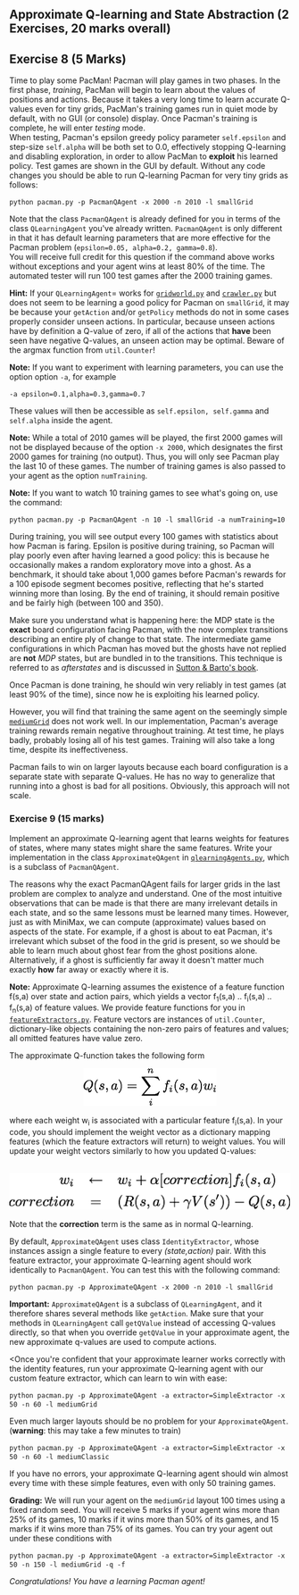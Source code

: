 ## Approximate Q-learning and State Abstraction (2 Exercises, 20 marks overall)

## Exercise 8 (5 Marks)

Time to play some PacMan! Pacman will play games in two phases. In the first
phase, _training_, PacMan will begin to learn about the values of positions and actions.
Because it takes a very long time to learn accurate Q-values even for tiny grids,
PacMan's training games run in quiet mode by default, with no GUI (or console)
display.  Once Pacman's training is complete, he will enter _testing_ mode.  
When testing, Pacman's epsilon greedy policy parameter ```self.epsilon``` and
step-size ```self.alpha``` will be both set to 0.0, effectively stopping
Q-learning and disabling exploration, in order to allow PacMan to **exploit** his
learned policy. Test games are shown in the GUI by default.  Without any code
changes you should be able to run Q-learning Pacman for very tiny grids as follows:

```
python pacman.py -p PacmanQAgent -x 2000 -n 2010 -l smallGrid
```

Note that the class ```PacmanQAgent``` is already defined for you in terms of
the class ```QLearningAgent``` you've already written.  ```PacmanQAgent```
is only different in that it has default learning parameters that are more
effective for the Pacman problem (```epsilon=0.05, alpha=0.2, gamma=0.8```).  
You will receive full credit for this question if the command above works
without exceptions and your agent wins at least 80% of the time. The
automated tester will run 100 test games after the 2000 training games.

**Hint:** If your ```QLearningAgent```= works for [```gridworld.py```](../code/gridworld.py)
and [```crawler.py```](../code/crawler.py) but does not seem to be learning a
good policy for Pacman on ```smallGrid```, it may be because your ```getAction```
and/or ```getPolicy``` methods do not in some cases properly consider unseen
actions.  In particular, because unseen actions have by definition a Q-value of
zero, if all of the actions that **have** been seen have negative Q-values, an
unseen action may be optimal. Beware of the argmax function from ```util.Counter```!

**Note:** If you want to experiment with learning parameters, you can use the option
option ```-a```, for example

```
-a epsilon=0.1,alpha=0.3,gamma=0.7
```  

These values will then be accessible as ```self.epsilon, self.gamma```
and ```self.alpha``` inside the agent.

**Note:** While a total of 2010 games will be played, the first 2000 games
will not be displayed because of the option <code>-x 2000</code>, which designates
the first 2000 games for training (no output).  Thus, you will only see Pacman
play the last 10 of these games.  The number of training games is also passed
to your agent as the option ```numTraining```.

**Note:** If you want to watch 10 training games to see what's going on, use the command:

```
python pacman.py -p PacmanQAgent -n 10 -l smallGrid -a numTraining=10
```
During training, you will see output every 100 games with statistics about how
Pacman is faring. Epsilon is positive during training, so Pacman will play poorly
even after having learned a good policy: this is because he occasionally makes a
random exploratory move into a ghost. As a benchmark, it should take about 1,000
games  before Pacman's rewards for a 100 episode segment becomes positive, reflecting
that he's started winning more than losing. By the end of training, it should
remain positive and be fairly high (between 100 and 350).

Make sure you understand what is happening here: the MDP state is the **exact**
board configuration facing Pacman, with the now complex transitions describing
an entire ply of change to that state.  The intermediate game configurations in
which Pacman has moved but the ghosts have not replied are **not** _MDP_ states,
but are bundled in to the transitions. This technique is referred to as
_afterstates_ and is discussed in
[Sutton & Barto's book](https://webdocs.cs.ualberta.ca/~sutton/book/ebook/node68.html).

Once Pacman is done training, he should win very reliably in test games
(at least 90% of the time), since now he is exploiting his learned policy.

However, you will find that training the same agent on the seemingly simple
[```mediumGrid```](../code/layouts/mediumGrid.lay)
does not work well. In our implementation, Pacman's average training rewards
remain negative throughout training.  At test time, he plays badly, probably
losing all of his test games.  Training will also take a long time, despite
its ineffectiveness.

Pacman fails to win on larger layouts because each board configuration is a
separate state with separate Q-values.  He has no way to generalize that
running into a ghost is bad for all positions.  Obviously, this approach
will not scale.

### Exercise 9 (15 marks)

Implement an approximate Q-learning agent that learns weights for features of
states, where many states might share the same features.  Write your implementation
in the class ```ApproximateQAgent``` in [```qlearningAgents.py```](../code/qlearningAgents.py),
which is a subclass of ```PacmanQAgent```.

The reasons why the exact PacmanQAgent fails for larger grids in the last problem
are complex to analyze and understand. One of the most intuitive observations that
can be made is that there are many irrelevant details in each state, and so the
same lessons must be learned many times.   However, just as with MiniMax, we can
compute (approximate) values based on aspects of the state.  For example, if a
ghost is about to eat Pacman, it's irrelevant which subset of the food in the
grid is present, so we should be able to learn much about ghost fear from the
ghost positions alone. Alternatively, if a ghost is sufficiently far away it
doesn't matter much exactly **how** far away or exactly where it is.  

**Note:**  Approximate Q-learning assumes the existence of a feature function
f(s,a) over state and action pairs, which yields a vector
f<sub>1</sub>(s,a) .. f<sub>i</sub>(s,a) .. f<sub>n</sub>(s,a) of feature values.
We provide feature functions for you in
[```featureExtractors.py```](../code/featureExtractors.py). Feature vectors are
instances of ```util.Counter```, dictionary-like objects containing the non-zero
pairs of features and values; all omitted features have value zero.

The approximate Q-function takes the following form

<center>
	<img  src="images/define-eqn1.png">
</center>

where each weight w<sub>i</sub> is associated with a particular feature f<sub>i</sub>(s,a).
In your code, you should implement the weight vector as a dictionary mapping
features (which the feature extractors will return) to weight values. You will
update your weight vectors similarly to how you updated Q-values:

<center>
	<br>
	<img  src="images/define-eqn2.png">
</center>

Note that the **correction** term is the same as in normal Q-learning.

By default, ```ApproximateQAgent``` uses class ```IdentityExtractor```,
whose instances assign a single feature to every _(state,action)_ pair.
With this feature extractor, your approximate Q-learning agent should work
identically to ```PacmanQAgent```.  You can test this with the following command:

```
python pacman.py -p ApproximateQAgent -x 2000 -n 2010 -l smallGrid
```

**Important:** ```ApproximateQAgent``` is a subclass of  ```QLearningAgent```,
and it therefore shares several methods like ```getAction```.  Make sure that
your methods in ```QLearningAgent``` call ```getQValue``` instead of accessing
Q-values directly, so that when you override ```getQValue``` in your approximate
agent, the new approximate q-values are used to compute actions.

<Once you're confident that your approximate learner works correctly with the
identity features, run your approximate Q-learning agent with our custom
feature extractor, which can learn to win with ease:

```
python pacman.py -p ApproximateQAgent -a extractor=SimpleExtractor -x 50 -n 60 -l mediumGrid
```

Even much larger layouts should be no problem for your ```ApproximateQAgent```.
(**warning**: this may take a few minutes to train)

```
python pacman.py -p ApproximateQAgent -a extractor=SimpleExtractor -x 50 -n 60 -l mediumClassic
```

If you have no errors, your approximate Q-learning agent should win almost every
time with these simple features, even with only 50 training games.

**Grading:** We will run your agent on the ```mediumGrid``` layout 100 times using
a fixed random seed. You will receive 5 marks if your agent wins more than 25% of
its games, 10 marks if it wins more than 50% of its games, and 15 marks if
it wins more than 75% of its games. You can try your agent out under these conditions with

```
python pacman.py -p ApproximateQAgent -a extractor=SimpleExtractor -x 50 -n 150 -l mediumGrid -q -f
```

_Congratulations!  You have a learning Pacman agent!_
